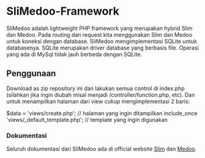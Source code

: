 # SliMedoo-Framework

SliMedoo adalah lightweight PHP framework yang merupakan hybrid Slim dan Medoo. Pada routing dan request kita menggunakan Slim dan Medoo untuk koneksi dengan database. SliMedoo mengimplementasi SQLite untuk databasenya. SQLite merupakan driver database yang berbasis file. Operasi yang ada di MySql tidak jauh berbeda dengan SQLite.

## Penggunaan
Download as zip repository ini dan lakukan semua control di index.php (silahkan jika ingin diubah misal menjadi /controller/function.php, etc). Dan untuk menampilkan halaman dari view cukup mengimplementasi 2 baris:

$data = 'views/create.php'; // halaman yang ingin ditampilkan
include_once 'views/_default_template.php'; // template yang ingin digunakan

### Dokumentasi
Seluruh dokumentasi dari SliMedoo ada di official website [Slim](docs.slimframework.com) dan [Medoo](medoo.in).
